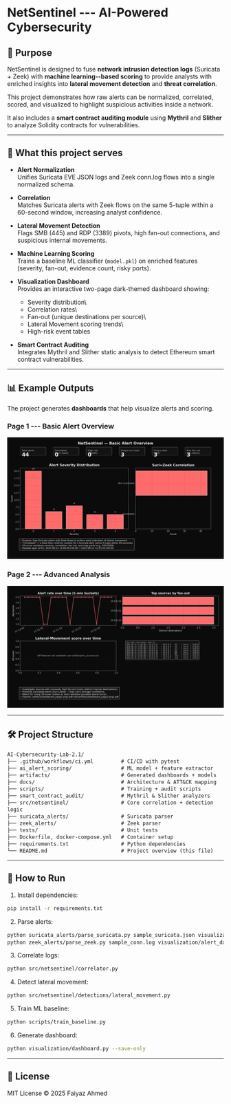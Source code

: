 # NetSentinel --- AI-Powered Cybersecurity

## 📌 Purpose

NetSentinel is designed to fuse **network intrusion detection logs**
(Suricata + Zeek) with **machine learning--based scoring** to provide
analysts with enriched insights into **lateral movement detection** and
**threat correlation**.

This project demonstrates how raw alerts can be normalized, correlated,
scored, and visualized to highlight suspicious activities inside a
network.

It also includes a **smart contract auditing module** using **Mythril**
and **Slither** to analyze Solidity contracts for vulnerabilities.

------------------------------------------------------------------------

## 🎯 What this project serves

-   **Alert Normalization**\
    Unifies Suricata EVE JSON logs and Zeek conn.log flows into a single
    normalized schema.

-   **Correlation**\
    Matches Suricata alerts with Zeek flows on the same 5-tuple within a
    60-second window, increasing analyst confidence.

-   **Lateral Movement Detection**\
    Flags SMB (445) and RDP (3389) pivots, high fan-out connections, and
    suspicious internal movements.

-   **Machine Learning Scoring**\
    Trains a baseline ML classifier (`model.pkl`) on enriched features
    (severity, fan-out, evidence count, risky ports).

-   **Visualization Dashboard**\
    Provides an interactive two-page dark-themed dashboard showing:

    -   Severity distribution\
    -   Correlation rates\
    -   Fan-out (unique destinations per source)\
    -   Lateral Movement scoring trends\
    -   High-risk event tables

-   **Smart Contract Auditing**\
    Integrates Mythril and Slither static analysis to detect Ethereum
    smart contract vulnerabilities.

------------------------------------------------------------------------

## 📊 Example Outputs

The project generates **dashboards** that help visualize alerts and
scoring.

### Page 1 --- Basic Alert Overview

![Dashboard Page 1](artifacts/dashboard_page1.png)

### Page 2 --- Advanced Analysis

![Dashboard Page 2](artifacts/dashboard_page2.png)

------------------------------------------------------------------------

## 🛠️ Project Structure

    AI-Cybersecurity-Lab-2.1/
    ├── .github/workflows/ci.yml         # CI/CD with pytest
    ├── ai_alert_scoring/                # ML model + feature extractor
    ├── artifacts/                       # Generated dashboards + models
    ├── docs/                            # Architecture & ATT&CK mapping
    ├── scripts/                         # Training + audit scripts
    ├── smart_contract_audit/            # Mythril & Slither analyzers
    ├── src/netsentinel/                 # Core correlation + detection logic
    ├── suricata_alerts/                 # Suricata parser
    ├── zeek_alerts/                     # Zeek parser
    ├── tests/                           # Unit tests
    ├── Dockerfile, docker-compose.yml   # Container setup
    ├── requirements.txt                 # Python dependencies
    └── README.md                        # Project overview (this file)

------------------------------------------------------------------------

## 🚀 How to Run

1.  Install dependencies:

``` bash
pip install -r requirements.txt
```

2.  Parse alerts:

``` bash
python suricata_alerts/parse_suricata.py sample_suricata.json visualization/alert_data.csv
python zeek_alerts/parse_zeek.py sample_conn.log visualization/alert_data.csv
```

3.  Correlate logs:

``` bash
python src/netsentinel/correlator.py
```

4.  Detect lateral movement:

``` bash
python src/netsentinel/detections/lateral_movement.py
```

5.  Train ML baseline:

``` bash
python scripts/train_baseline.py
```

6.  Generate dashboard:

``` bash
python visualization/dashboard.py --save-only
```

------------------------------------------------------------------------

## 📜 License

MIT License © 2025 Faiyaz Ahmed
